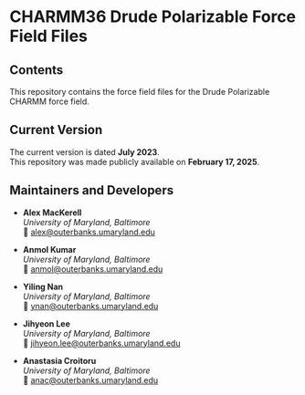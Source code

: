 # **CHARMM36 Drude Polarizable Force Field Files**

## **Contents**
This repository contains the force field files for the Drude Polarizable CHARMM force field.

## **Current Version**
The current version is dated **July 2023**.  
This repository was made publicly available on **February 17, 2025**.

## **Maintainers and Developers**
- **Alex MacKerell**  
  *University of Maryland, Baltimore*  
  📧 [alex@outerbanks.umaryland.edu](mailto:alex@outerbanks.umaryland.edu)

- **Anmol Kumar**  
  *University of Maryland, Baltimore*  
  📧 [anmol@outerbanks.umaryland.edu](mailto:anmol@outerbanks.umaryland.edu)

- **Yiling Nan**  
  *University of Maryland, Baltimore*  
  📧 [ynan@outerbanks.umaryland.edu](mailto:ynan@outerbanks.umaryland.edu)

- **Jihyeon Lee**  
  *University of Maryland, Baltimore*  
  📧 [jihyeon.lee@outerbanks.umaryland.edu](mailto:jihyeon.lee@outerbanks.umaryland.edu)

- **Anastasia Croitoru**  
  *University of Maryland, Baltimore*  
  📧 [anac@outerbanks.umaryland.edu](mailto:anac@outerbanks.umaryland.edu)

